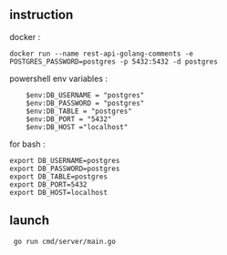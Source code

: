 ## instruction

docker :

```
docker run --name rest-api-golang-comments -e POSTGRES_PASSWORD=postgres -p 5432:5432 -d postgres
```


powershell env variables :
```
    $env:DB_USERNAME = "postgres"
    $env:DB_PASSWORD = "postgres"
    $env:DB_TABLE = "postgres"
    $env:DB_PORT = "5432"
    $env:DB_HOST ="localhost"
```
for bash : 

```
export DB_USERNAME=postgres
export DB_PASSWORD=postgres
export DB_TABLE=postgres
export DB_PORT=5432
export DB_HOST=localhost

```

## launch

``` go run cmd/server/main.go```